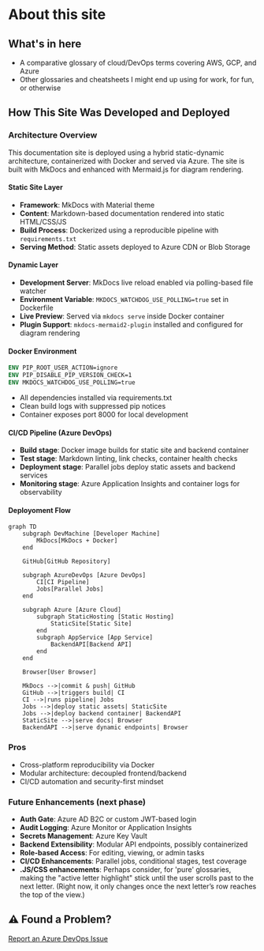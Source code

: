 # About this site

## What's in here

- A comparative glossary of cloud/DevOps terms covering AWS, GCP, and Azure
- Other glossaries and cheatsheets I might end up using for work, for fun, or otherwise
  
## How This Site Was Developed and Deployed

### Architecture Overview

This documentation site is deployed using a hybrid static-dynamic architecture, containerized with Docker and served via Azure. The site is built with MkDocs and enhanced with Mermaid.js for diagram rendering.

#### Static Site Layer

- **Framework**: MkDocs with Material theme
- **Content**: Markdown-based documentation rendered into static HTML/CSS/JS
- **Build Process**: Dockerized using a reproducible pipeline with `requirements.txt`
- **Serving Method**: Static assets deployed to Azure CDN or Blob Storage

#### Dynamic Layer

- **Development Server**: MkDocs live reload enabled via polling-based file watcher
- **Environment Variable**: `MKDOCS_WATCHDOG_USE_POLLING=true` set in Dockerfile
- **Live Preview**: Served via `mkdocs serve` inside Docker container
- **Plugin Support**: `mkdocs-mermaid2-plugin` installed and configured for diagram rendering

#### Docker Environment

```Dockerfile
ENV PIP_ROOT_USER_ACTION=ignore
ENV PIP_DISABLE_PIP_VERSION_CHECK=1
ENV MKDOCS_WATCHDOG_USE_POLLING=true
```

- All dependencies installed via requirements.txt
- Clean build logs with suppressed pip notices
- Container exposes port 8000 for local development

#### CI/CD Pipeline (Azure DevOps)

- **Build stage**: Docker image builds for static site and backend container
- **Test stage**: Markdown linting, link checks, container health checks
- **Deployment stage**: Parallel jobs deploy static assets and backend services
- **Monitoring stage**: Azure Application Insights and container logs for observability

#### Deployoment Flow

```mermaid
graph TD
    subgraph DevMachine [Developer Machine]
        MkDocs[MkDocs + Docker]
    end

    GitHub[GitHub Repository]

    subgraph AzureDevOps [Azure DevOps]
        CI[CI Pipeline]
        Jobs[Parallel Jobs]
    end

    subgraph Azure [Azure Cloud]
        subgraph StaticHosting [Static Hosting]
            StaticSite[Static Site]
        end
        subgraph AppService [App Service]
            BackendAPI[Backend API]
        end
    end

    Browser[User Browser]

    MkDocs -->|commit & push| GitHub
    GitHub -->|triggers build| CI
    CI -->|runs pipeline| Jobs
    Jobs -->|deploy static assets| StaticSite
    Jobs -->|deploy backend container| BackendAPI
    StaticSite -->|serve docs| Browser
    BackendAPI -->|serve dynamic endpoints| Browser
```
### Pros

- Cross-platform reproducibility via Docker
- Modular architecture: decoupled frontend/backend
- CI/CD automation and security-first mindset

### Future Enhancements (next phase)

- **Auth Gate**: Azure AD B2C or custom JWT-based login
- **Audit Logging**: Azure Monitor or Application Insights
- **Secrets Management**: Azure Key Vault
- **Backend Extensibility**: Modular API endpoints, possibly containerized
- **Role-based Access**: For editing, viewing, or admin tasks
- **CI/CD Enhancements**: Parallel jobs, conditional stages, test coverage
- **.JS/CSS enhancements**: Perhaps consider, for 'pure' glossaries, making the "active letter highlight" stick until the user scrolls past to the next letter. (Right now, it only changes once the next letter’s row reaches the top of the view.)

## ⚠ Found a Problem?

<p><a href="https://dev.azure.com/lernoy/a-zyoor/_workitems/create/Issue" target="_blank" rel="noopener noreferrer">Report an Azure DevOps Issue</a></p>
